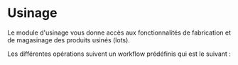 # Usinage

Le module d'usinage vous donne accès aux fonctionnalités de fabrication et de magasinage des produits usinés (lots).

Les différentes opérations suivent un workflow prédéfinis qui est le suivant :

